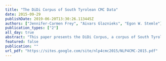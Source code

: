 ```yaml
---
title: "The DiDi Corpus of South Tyrolean CMC Data"
date: 2015-09-29
publishDate: 2019-06-20T13:30:26.113445Z
authors: ["Jennifer-Carmen Frey", "Aivars Glaznieks", "Egon W. Stemle"]
publication_types: ["2"]
all_day: true
abstract: "This paper presents the DiDi Corpus, a corpus of South Tyrolean Data of Computer-mediated Communication (CMC). The corpus comprises around 650,000 tokens from Facebook wall posts, comments on wall posts and private messages, as well as socio-demographic data of participants. All data was automatically annotated with language information (de, it, en and others), and manually normalised and anonymised. Furthermore, semi-automatic token level annotations include part-of-speech and CMC phenomena (e.g. emoticons, emojis, and iteration of graphemes and punctuation). The anonymised corpus without the private messages is freely available for researchers; the complete and anonymised corpus is available after signing a non- disclosure agreement."
featured: false
publication: ""
url_pdf: "https://sites.google.com/site/nlp4cmc2015/NLP4CMC-2015.pdf"
---
```


